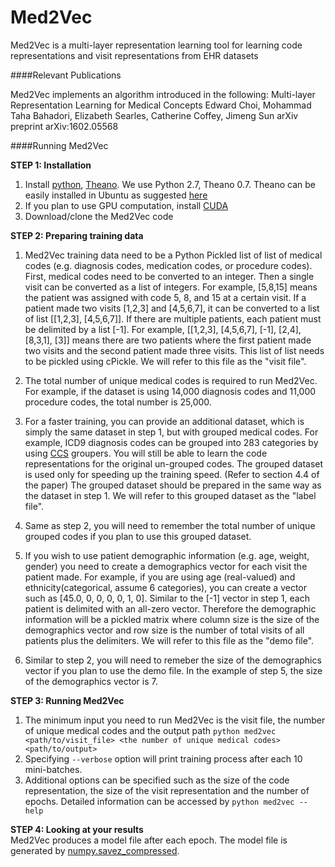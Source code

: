 Med2Vec
=========================================

Med2Vec is a multi-layer representation learning tool for learning code representations and visit representations from EHR datasets

####Relevant Publications

Med2Vec implements an algorithm introduced in the following:
    Multi-layer Representation Learning for Medical Concepts
	Edward Choi, Mohammad Taha Bahadori, Elizabeth Searles, Catherine Coffey, Jimeng Sun
	arXiv preprint arXiv:1602.05568

####Running Med2Vec

**STEP 1: Installation**  

1. Install [python](https://www.python.org/), [Theano](http://deeplearning.net/software/theano/index.html). We use Python 2.7, Theano 0.7. Theano can be easily installed in Ubuntu as suggested [here](http://deeplearning.net/software/theano/install_ubuntu.html#install-ubuntu)
2. If you plan to use GPU computation, install [CUDA](https://developer.nvidia.com/cuda-downloads)
3. Download/clone the Med2Vec code  

**STEP 2: Preparing training data**  
1. Med2Vec training data need to be a Python Pickled list of list of medical codes (e.g. diagnosis codes, medication codes, or procedure codes). 
First, medical codes need to be converted to an integer. Then a single visit can be converted as a list of integers. 
For example, [5,8,15] means the patient was assigned with code 5, 8, and 15 at a certain visit. 
If a patient made two visits [1,2,3] and [4,5,6,7], it can be converted to a list of list [[1,2,3], [4,5,6,7]]. 
If there are multiple patients, each patient must be delimited by a list [-1]. 
For example, [[1,2,3], [4,5,6,7], [-1], [2,4], [8,3,1], [3]] means there are two patients where the first patient made two visits and the second patient made three visits. 
This list of list needs to be pickled using cPickle. We will refer to this file as the "visit file".

2. The total number of unique medical codes is required to run Med2Vec. 
For example, if the dataset is using 14,000 diagnosis codes and 11,000 procedure codes, the total number is 25,000. 

3. For a faster training, you can provide an additional dataset, which is simply the same dataset in step 1, but with grouped medical codes. 
For example, ICD9 diagnosis codes can be grouped into 283 categories by using [CCS](https://www.hcup-us.ahrq.gov/toolssoftware/ccs/ccs.jsp) groupers. 
You will still be able to learn the code representations for the original un-grouped codes. 
The grouped dataset is used only for speeding up the training speed. (Refer to section 4.4 of the paper) 
The grouped dataset should be prepared in the same way as the dataset in step 1. We will refer to this grouped dataset as the "label file".

4. Same as step 2, you will need to remember the total number of unique grouped codes if you plan to use this grouped dataset.

5. If you wish to use patient demographic information (e.g. age, weight, gender) you need to create a demographics vector for each visit the patient made. 
For example, if you are using age (real-valued) and ethnicity(categorical, assume 6 categories), you can create a vector such as [45.0, 0, 0, 0, 0, 1, 0]. 
Similar to the [-1] vector in step 1, each patient is delimited with an all-zero vector. 
Therefore the demographic information will be a pickled matrix where column size is the size of the demographics vector and row size is the number of total visits of all patients plus the delimiters. 
We will refer to this file as the "demo file".

6. Similar to step 2, you will need to remeber the size of the demographics vector if you plan to use the demo file. 
In the example of step 5, the size of the demographics vector is 7.

**STEP 3: Running Med2Vec**  
1. The minimum input you need to run Med2Vec is the visit file, the number of unique medical codes and the output path
`python med2vec <path/to/visit_file> <the number of unique medical codes> <path/to/output>`  
2. Specifying `--verbose` option will print training process after each 10 mini-batches.
3. Additional options can be specified such as the size of the code representation, the size of the visit representation and the number of epochs. Detailed information can be accessed by `python med2vec --help`

**STEP 4: Looking at your results**  
Med2Vec produces a model file after each epoch. The model file is generated by [numpy.savez_compressed](http://docs.scipy.org/doc/numpy-1.10.1/reference/generated/numpy.savez_compressed.html).
